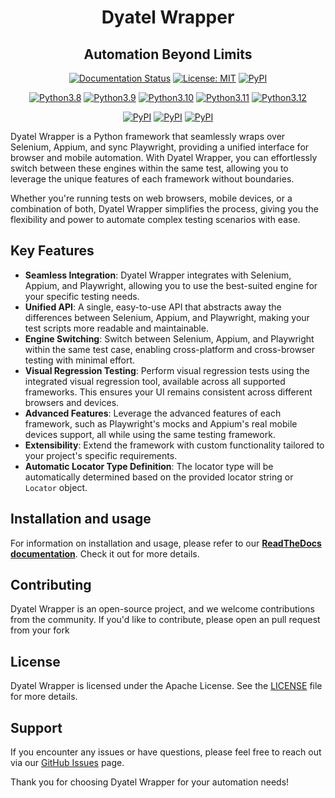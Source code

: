 <h1 align="center">Dyatel Wrapper</h1>

<h2 align="center">Automation Beyond Limits</h2>

<p align="center">
    <a href="https://dyatel-wrapper.readthedocs.io"><img alt="Documentation Status" src="https://readthedocs.org/projects/dyatel-wrapper/badge/?version=latest"></a>
    <a href="https://github.com/CustomEnv/dyatel/blob/master/LICENSE"><img alt="License: MIT" src="https://dyatel-wrapper.readthedocs.io/_static/license.svg"></a>
    <a href="https://pypi.org/project/dyatel-wrapper/"><img alt="PyPI" src="https://img.shields.io/pypi/v/dyatel-wrapper"></a>
</p>  
<p align="center">
    <a href="https://github.com/CustomEnv/dyatel/actions/workflows/static_tests.yml"><img alt="Python3.8" src="https://img.shields.io/github/actions/workflow/status/CustomEnv/dyatel/static_tests.yml?label=Python%203.8"></a>
    <a href="https://github.com/CustomEnv/dyatel/actions/workflows/static_tests.yml"><img alt="Python3.9" src="https://img.shields.io/github/actions/workflow/status/CustomEnv/dyatel/static_tests.yml?label=Python%203.9"></a>
    <a href="https://github.com/CustomEnv/dyatel/actions/workflows/static_tests.yml"><img alt="Python3.10" src="https://img.shields.io/github/actions/workflow/status/CustomEnv/dyatel/static_tests.yml?label=Python%203.10"></a>
    <a href="https://github.com/CustomEnv/dyatel/actions/workflows/static_tests.yml"><img alt="Python3.11" src="https://img.shields.io/github/actions/workflow/status/CustomEnv/dyatel/static_tests.yml?label=Python%203.11"></a>
    <a href="https://github.com/CustomEnv/dyatel/actions/workflows/static_tests.yml"><img alt="Python3.12" src="https://img.shields.io/github/actions/workflow/status/CustomEnv/dyatel/static_tests.yml?label=Python%203.12"></a>
</p>
<p align="center">
    <a href="https://github.com/CustomEnv/dyatel/actions/workflows/selenium_tests.yml"><img alt="PyPI" src="https://github.com/CustomEnv/dyatel/actions/workflows/selenium_tests.yml/badge.svg"></a>
    <a href="https://github.com/CustomEnv/dyatel/actions/workflows/selenium_safari_tests.yml"><img alt="PyPI" src="https://github.com/CustomEnv/dyatel/actions/workflows/selenium_safari_tests.yml/badge.svg"></a>
    <a href="https://github.com/CustomEnv/dyatel/actions/workflows/playwright_tests.yml"><img alt="PyPI" src="https://github.com/CustomEnv/dyatel/actions/workflows/playwright_tests.yml/badge.svg"></a>
</p>


Dyatel Wrapper is a Python framework that seamlessly wraps over Selenium, Appium, and sync Playwright,
providing a unified interface for browser and mobile automation. With Dyatel Wrapper, you can effortlessly switch 
between these engines within the same test, allowing you to leverage the unique features of each framework without boundaries.

Whether you're running tests on web browsers, mobile devices, or a combination of both, Dyatel Wrapper simplifies the 
process, giving you the flexibility and power to automate complex testing scenarios with ease.

## Key Features

- **Seamless Integration**: Dyatel Wrapper integrates with Selenium, Appium, and Playwright, allowing you to use the best-suited engine for your specific testing needs.
- **Unified API**: A single, easy-to-use API that abstracts away the differences between Selenium, Appium, and Playwright, making your test scripts more readable and maintainable.
- **Engine Switching**: Switch between Selenium, Appium, and Playwright within the same test case, enabling cross-platform and cross-browser testing with minimal effort.
- **Visual Regression Testing**: Perform visual regression tests using the integrated visual regression tool, available across all supported frameworks. This ensures your UI remains consistent across different browsers and devices.
- **Advanced Features**: Leverage the advanced features of each framework, such as Playwright's mocks and Appium's real mobile devices support, all while using the same testing framework.
- **Extensibility**: Extend the framework with custom functionality tailored to your project's specific requirements.
- **Automatic Locator Type Definition**: The locator type will be automatically determined based on the provided locator string or `Locator` object.


## Installation and usage
For information on installation and usage, please refer to our **[ReadTheDocs documentation](https://dyatel-wrapper.readthedocs.io)**. Check it out for more details.


## Contributing

Dyatel Wrapper is an open-source project, and we welcome contributions from the community. If you'd like to contribute, please open an pull request from your fork

## License

Dyatel Wrapper is licensed under the Apache License. See the [LICENSE](https://github.com/CustomEnv/dyatel/blob/master/LICENSE) file for more details.

## Support

If you encounter any issues or have questions, please feel free to reach out via our [GitHub Issues](https://github.com/CustomEnv/dyatel/issues) page.

Thank you for choosing Dyatel Wrapper for your automation needs!
